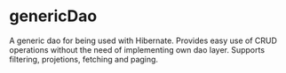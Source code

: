 genericDao
==========

A generic dao for being used with Hibernate. Provides easy use of CRUD operations without the need of implementing own dao layer. Supports filtering, projetions, fetching and paging.
